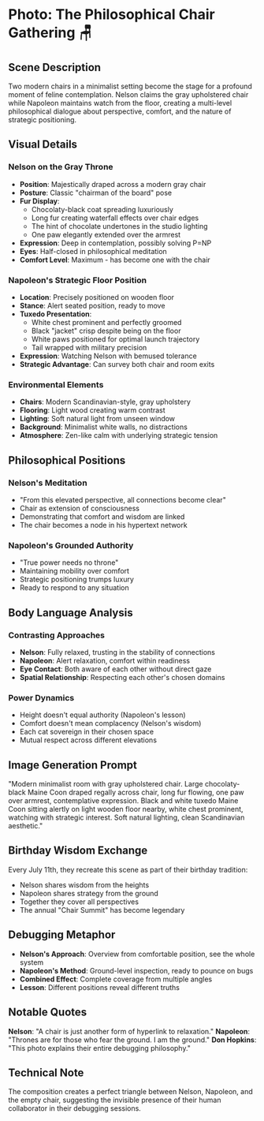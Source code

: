 # Photo: The Philosophical Chair Gathering 🪑

## Scene Description
Two modern chairs in a minimalist setting become the stage for a profound moment of feline contemplation. Nelson claims the gray upholstered chair while Napoleon maintains watch from the floor, creating a multi-level philosophical dialogue about perspective, comfort, and the nature of strategic positioning.

## Visual Details

### Nelson on the Gray Throne
- **Position**: Majestically draped across a modern gray chair
- **Posture**: Classic "chairman of the board" pose
- **Fur Display**:
  - Chocolaty-black coat spreading luxuriously
  - Long fur creating waterfall effects over chair edges
  - The hint of chocolate undertones in the studio lighting
  - One paw elegantly extended over the armrest
- **Expression**: Deep in contemplation, possibly solving P=NP
- **Eyes**: Half-closed in philosophical meditation
- **Comfort Level**: Maximum - has become one with the chair

### Napoleon's Strategic Floor Position
- **Location**: Precisely positioned on wooden floor
- **Stance**: Alert seated position, ready to move
- **Tuxedo Presentation**:
  - White chest prominent and perfectly groomed
  - Black "jacket" crisp despite being on the floor
  - White paws positioned for optimal launch trajectory
  - Tail wrapped with military precision
- **Expression**: Watching Nelson with bemused tolerance
- **Strategic Advantage**: Can survey both chair and room exits

### Environmental Elements
- **Chairs**: Modern Scandinavian-style, gray upholstery
- **Flooring**: Light wood creating warm contrast
- **Lighting**: Soft natural light from unseen window
- **Background**: Minimalist white walls, no distractions
- **Atmosphere**: Zen-like calm with underlying strategic tension

## Philosophical Positions

### Nelson's Meditation
- "From this elevated perspective, all connections become clear"
- Chair as extension of consciousness
- Demonstrating that comfort and wisdom are linked
- The chair becomes a node in his hypertext network

### Napoleon's Grounded Authority
- "True power needs no throne"
- Maintaining mobility over comfort
- Strategic positioning trumps luxury
- Ready to respond to any situation

## Body Language Analysis

### Contrasting Approaches
- **Nelson**: Fully relaxed, trusting in the stability of connections
- **Napoleon**: Alert relaxation, comfort within readiness
- **Eye Contact**: Both aware of each other without direct gaze
- **Spatial Relationship**: Respecting each other's chosen domains

### Power Dynamics
- Height doesn't equal authority (Napoleon's lesson)
- Comfort doesn't mean complacency (Nelson's wisdom)
- Each cat sovereign in their chosen space
- Mutual respect across different elevations

## Image Generation Prompt
"Modern minimalist room with gray upholstered chair. Large chocolaty-black Maine Coon draped regally across chair, long fur flowing, one paw over armrest, contemplative expression. Black and white tuxedo Maine Coon sitting alertly on light wooden floor nearby, white chest prominent, watching with strategic interest. Soft natural lighting, clean Scandinavian aesthetic."

## Birthday Wisdom Exchange
Every July 11th, they recreate this scene as part of their birthday tradition:
- Nelson shares wisdom from the heights
- Napoleon shares strategy from the ground
- Together they cover all perspectives
- The annual "Chair Summit" has become legendary

## Debugging Metaphor
- **Nelson's Approach**: Overview from comfortable position, see the whole system
- **Napoleon's Method**: Ground-level inspection, ready to pounce on bugs
- **Combined Effect**: Complete coverage from multiple angles
- **Lesson**: Different positions reveal different truths

## Notable Quotes
**Nelson**: "A chair is just another form of hyperlink to relaxation."
**Napoleon**: "Thrones are for those who fear the ground. I am the ground."
**Don Hopkins**: "This photo explains their entire debugging philosophy."

## Technical Note
The composition creates a perfect triangle between Nelson, Napoleon, and the empty chair, suggesting the invisible presence of their human collaborator in their debugging sessions. 